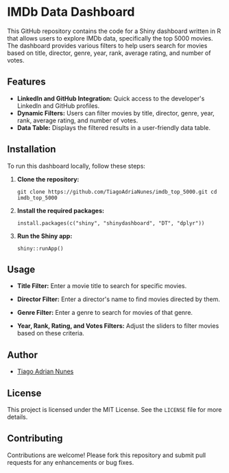 # IMDb Data Dashboard

This GitHub repository contains the code for a Shiny dashboard written in R that allows users to explore IMDb data, specifically the top 5000 movies. The dashboard provides various filters to help users search for movies based on title, director, genre, year, rank, average rating, and number of votes.

## Features

-   **LinkedIn and GitHub Integration:** Quick access to the developer's LinkedIn and GitHub profiles.
-   **Dynamic Filters:** Users can filter movies by title, director, genre, year, rank, average rating, and number of votes.
-   **Data Table:** Displays the filtered results in a user-friendly data table.

## Installation

To run this dashboard locally, follow these steps:

1.  **Clone the repository:**

    `git clone https://github.com/TiagoAdriaNunes/imdb_top_5000.git cd imdb_top_5000`

2.  **Install the required packages:**

    `install.packages(c("shiny", "shinydashboard", "DT", "dplyr"))`

3.  **Run the Shiny app:**

    `shiny::runApp()`

## Usage

-   **Title Filter:** Enter a movie title to search for specific movies.

-   **Director Filter:** Enter a director's name to find movies directed by them.

-   **Genre Filter:** Enter a genre to search for movies of that genre.

-   **Year, Rank, Rating, and Votes Filters:** Adjust the sliders to filter movies based on these criteria.

## Author

-   [Tiago Adrian Nunes](https://www.linkedin.com/in/tiagoadrianunes/)

## License

This project is licensed under the MIT License. See the `LICENSE` file for more details.

## Contributing

Contributions are welcome! Please fork this repository and submit pull requests for any enhancements or bug fixes.
